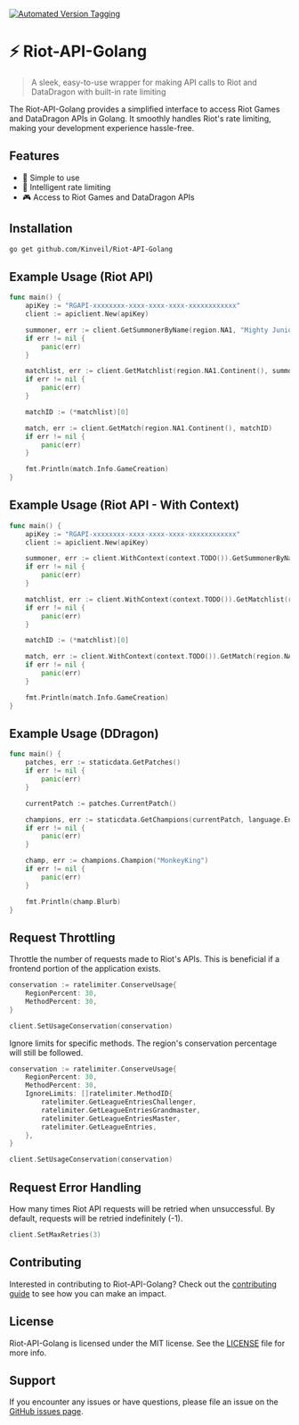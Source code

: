 [![Automated Version Tagging](https://github.com/Kinveil/Riot-API-Golang/actions/workflows/tagging.yml/badge.svg)](https://github.com/Kinveil/Riot-API-Golang/actions/workflows/tagging.yml)

# ⚡️ Riot-API-Golang

> A sleek, easy-to-use wrapper for making API calls to Riot and DataDragon with built-in rate limiting

The Riot-API-Golang provides a simplified interface to access Riot Games and DataDragon APIs in Golang. It smoothly handles Riot's rate limiting, making your development experience hassle-free.

## Features

- 🚀 Simple to use
- 🧠 Intelligent rate limiting
- 🎮 Access to Riot Games and DataDragon APIs

## Installation

```bash
go get github.com/Kinveil/Riot-API-Golang
```

## Example Usage (Riot API)

```go
func main() {
	apiKey := "RGAPI-xxxxxxxx-xxxx-xxxx-xxxx-xxxxxxxxxxxx"
	client := apiclient.New(apiKey)

	summoner, err := client.GetSummonerByName(region.NA1, "Mighty Junior")
	if err != nil {
		panic(err)
	}

	matchlist, err := client.GetMatchlist(region.NA1.Continent(), summoner.Puuid, nil)
	if err != nil {
		panic(err)
	}

	matchID := (*matchlist)[0]

	match, err := client.GetMatch(region.NA1.Continent(), matchID)
	if err != nil {
		panic(err)
	}

	fmt.Println(match.Info.GameCreation)
}
```

## Example Usage (Riot API - With Context)

```go
func main() {
	apiKey := "RGAPI-xxxxxxxx-xxxx-xxxx-xxxx-xxxxxxxxxxxx"
	client := apiclient.New(apiKey)

	summoner, err := client.WithContext(context.TODO()).GetSummonerByName(region.NA1, "Mighty Junior")
	if err != nil {
		panic(err)
	}

	matchlist, err := client.WithContext(context.TODO()).GetMatchlist(region.NA1.Continent(), summoner.Puuid, nil)
	if err != nil {
		panic(err)
	}

	matchID := (*matchlist)[0]

	match, err := client.WithContext(context.TODO()).GetMatch(region.NA1.Continent(), matchID)
	if err != nil {
		panic(err)
	}

	fmt.Println(match.Info.GameCreation)
}
```

## Example Usage (DDragon)

```go
func main() {
	patches, err := staticdata.GetPatches()
	if err != nil {
		panic(err)
	}

	currentPatch := patches.CurrentPatch()

	champions, err := staticdata.GetChampions(currentPatch, language.EnglishUnitedStates)
	if err != nil {
		panic(err)
	}

	champ, err := champions.Champion("MonkeyKing")
	if err != nil {
		panic(err)
	}

	fmt.Println(champ.Blurb)
}
```

## Request Throttling

Throttle the number of requests made to Riot's APIs.
This is beneficial if a frontend portion of the application exists.

```go
conservation := ratelimiter.ConserveUsage{
    RegionPercent: 30,
    MethodPercent: 30,
}

client.SetUsageConservation(conservation)
```

Ignore limits for specific methods.
The region's conservation percentage will still be followed.

```go
conservation := ratelimiter.ConserveUsage{
    RegionPercent: 30,
    MethodPercent: 30,
    IgnoreLimits: []ratelimiter.MethodID{
        ratelimiter.GetLeagueEntriesChallenger,
        ratelimiter.GetLeagueEntriesGrandmaster,
        ratelimiter.GetLeagueEntriesMaster,
        ratelimiter.GetLeagueEntries,
    },
}

client.SetUsageConservation(conservation)
```

## Request Error Handling

How many times Riot API requests will be retried when unsuccessful. By default, requests will be retried indefinitely (-1).

```go
client.SetMaxRetries(3)
```

## Contributing

Interested in contributing to Riot-API-Golang? Check out the [contributing guide](CONTRIBUTING.md) to see how you can make an impact.

## License

Riot-API-Golang is licensed under the MIT license. See the [LICENSE](LICENSE) file for more info.

## Support

If you encounter any issues or have questions, please file an issue on the [GitHub issues page](https://github.com/Kinveil/Riot-API-Golang/issues).
